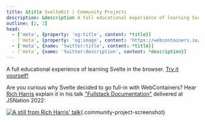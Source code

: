 ```yaml
---
title: &title SvelteKit | Community Projects
description: &description A full educational experience of learning Svelte in the browser, built with WebContainer API.
outline: [2, 3]
head:
  - ['meta', {property: 'og:title', content: *title}]
  - ['meta', {property: 'og:image', content: 'https://webcontainers.io/img/og/guide-community_inspirations.png'}]
  - ['meta', {name: 'twitter:title', content: *title}]
  - ['meta', {name: 'twitter:description', content: *description}]
---
```

<script setup lang="ts">
import PageHeading from '@theme/components/CommunityProjects/CommunityProjectPageHeading.vue';
import Screenshot from '@theme/components/CommunityProjects/CommunityProjectScreenshot.vue';
</script>

<PageHeading title="SvelteKit" category="tutorial" />

A full educational experience of learning Svelte in the browser. [Try it yourself!](https://learn.svelte.dev/tutorial/welcome-to-svelte)

<Screenshot src="/img/svelte-screen-light.png" alt="SvelteKit Tutorial" href="https://learn.svelte.dev/tutorial/welcome-to-svelte" />

Are you curious why Svelte decided to go full-in with WebContainers? Hear [Rich Harris](https://twitter.com/Rich_Harris) explain it in his talk ["Fullstack Documentation"](https://www.youtube.com/watch?v=RwBolXX9Pis&t=578s) delivered at JSNation 2022:

[![A still from Rich Harris' talk](/img/community/rich_harris_talk.png)](https://www.youtube.com/watch?v=RwBolXX9Pis&t=578s){.community-project-screenshot}
